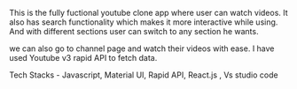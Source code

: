 This is the fully fuctional youtube clone app 
where user can watch videos. It also has search functionality which makes it more interactive while using. And with different sections user can switch to any section he wants.

we can also go to channel page and watch their videos with ease.
I have used Youtube v3 rapid API to fetch data.

Tech Stacks - Javascript, Material UI, Rapid API, React.js , Vs studio code
